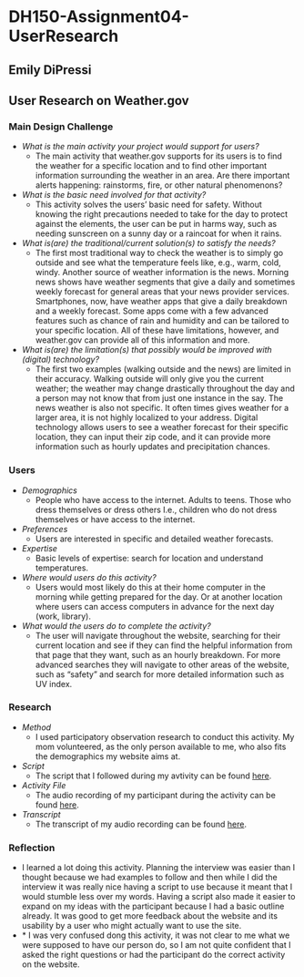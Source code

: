 # DH150-Assignment04-UserResearch

## Emily DiPressi 


## User Research on Weather.gov 
### Main Design Challenge 
* _What is the main activity your project would support for users?_
  * The main activity that weather.gov supports for its users is to find the weather for a specific location and to find other important information surrounding the weather in an area. Are there important alerts happening: rainstorms, fire, or other natural phenomenons?
* _What is the basic need involved for that activity?_
  * This activity solves the users’ basic need for safety. Without knowing the right precautions needed to take for the day to protect against the elements, the user can be put in harms way, such as needing sunscreen on a sunny day or a raincoat for when it rains.
* _What is(are) the traditional/current solution(s) to satisfy the needs?_
  * The first most traditional way to check the weather is to simply go outside and see what the temperature feels like, e.g., warm, cold, windy. Another source of weather information is the news. Morning news shows have weather segments that give a daily and sometimes weekly forecast for general areas that your news provider services. Smartphones, now, have weather apps that give a daily breakdown and a weekly forecast. Some apps come with a few advanced features such as chance of rain and humidity and can be tailored to your specific location. All of these have limitations, however, and weather.gov can provide all of this information and more.
* _What is(are) the limitation(s) that possibly would be improved with (digital) technology?_
  * The first two examples (walking outside and the news) are limited in their accuracy. Walking outside will only give you the current weather; the weather may change drastically throughout the day and a person may not know that from just one instance in the say. The news weather is also not specific. It often times gives weather for a larger area, it is not highly localized to your address. Digital technology allows users to see a weather forecast for their specific location, they can input their zip code, and it can provide more information such as hourly updates and precipitation chances.

### Users 
* _Demographics_
  * People who have access to the internet. Adults to teens. Those who dress themselves or dress others I.e., children who do not dress themselves or have access to the internet.
* _Preferences_
  * Users are interested in specific and detailed weather forecasts.
* _Expertise_
  * Basic levels of expertise: search for location and understand temperatures.
* _Where would users do this activity?_
  * Users would most likely do this at their home computer in the morning while getting prepared for the day. Or at another location where users can access computers in advance for the next day (work, library). 
* _What would the users do to complete the activity?_
  * The user will navigate throughout the website, searching for their current location and see if they can find the helpful information from that page that they want, such as an hourly breakdown. For more advanced searches they will navigate to other areas of the website, such as “safety” and search for more detailed information such as UV index. 

### Research 
* _Method_
  * I used participatory observation research to conduct this activity. My mom volunteered, as the only person available to me, who also fits the demographics my website aims at.
* _Script_
  * The script that I followed during my avtivity can be found [here](https://docs.google.com/document/d/1vDMXNtb1-SK_44kGPuCjVESx0p6GlOQ87Unp5JplFbw/edit).  
* _Activity File_
  * The audio recording of my participant during the activity can be found [here](https://drive.google.com/file/d/10OMfS2flgtZfqfCt_TAMrG-UFK8lYwNa/view). 
* _Transcript_
  * The transcript of my audio recording can be found [here](https://docs.google.com/document/d/1bjNb7zqZGqVgDXgPbhfYaf7b_lTqP2ZIM1MG0GwkK5M/edit). 
  
### Reflection
* I learned a lot doing this activity. Planning the interview was easier than I thought because we had examples to follow and then while I did the interview it was really nice having a script to use because it meant that I would stumble less over my words. Having a script also made it easier to expand on my ideas with the participant because I had a basic outline already. It was good to get more feedback about the website and its usability by a user who might actually want to use the site.
* \* I was very confused dong this activity, it was not clear to me what we were supposed to have our person do, so I am not quite confident that I asked the right questions or had the participant do the correct activity on the website. 
  
